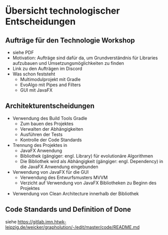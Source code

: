 # Übersicht technologischer Entscheidungen

## Aufträge für den Technologie Workshop

- siehe PDF
- Motivation: Aufträge sind dafür da, um Grundverständnis für Libraries aufzubauen und Umsetzungsmöglichkeiten zu finden
- Link zu den Aufträgen im Discord
- Was schon feststeht
    - Multimodulprojekt mit Gradle
    - EvoAlgo mit Pipes and Filters
    - GUI mit JavaFX

## Architekturentscheidungen

- Verwendung des Build Tools Gradle
    - Zum bauen des Projektes
    - Verwalten der Abhängigkeiten
    - Ausführen der Tests
    - Kontrolle der Code Standards
- Trennung des Projektes in
    - JavaFX Anwendung
    - Bibliothek (gängiger: engl. Library) für evolutionäre Algorithmen
    - Die Bibliothek wird als Abhängigkeit (gängiger: engl. Dependency) in die JavaFX Anwendung eingebunden
- Verwendung von JavaFX für die GUI
    - Verwendung des Entwurfsmusters MVVM
    - Verzicht auf Verwendung von JavaFX Bibliotheken zu Beginn des Projektes
- Verwendung von Clean Architecture innerhalb der Bibliothek

## Code Standards und Definition of Done

siehe https://gitlab.imn.htwk-leipzig.de/weicker/grapholution/-/edit/master/code/README.md
